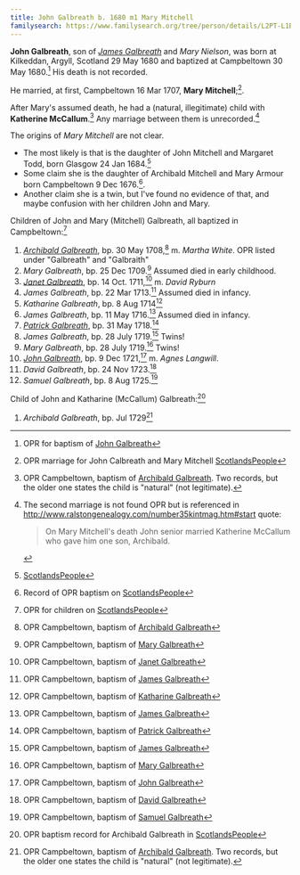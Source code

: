 ```yaml
---
title: John Galbreath b. 1680 m1 Mary Mitchell
familysearch: https://www.familysearch.org/tree/person/details/L2PT-L1B
---
```

**John Galbreath**, son of [*James Galbreath*](galbreath-james-1659.md) and *Mary Nielson*, was born at Kilkeddan, Argyll, Scotland 29 May 1680 and baptized at Campbeltown 30 May 1680.[^birth] His death is not recorded. 

He married, at first, Campbeltown 16 Mar 1707, **Mary Mitchell**;[^marriage1].

After Mary's assumed death, he had a (natural, illegitimate) child with **Katherine McCallum**.[^archibald2-birth]  Any marriage between them is unrecorded.[^marriage2]

The origins of *Mary Mitchell* are not clear.

- The most likely is that is the daughter of John Mitchell and Margaret Todd, born Glasgow 24 Jan 1684.[^maybemary2]
- Some claim she is the daughter of Archibald Mitchell and Mary Armour born Campbeltown 9 Dec 1676.[^maybemary1].
- Another claim she is a twin, but I've found no evidence of that, and maybe confusion with her children John and Mary.

Children of John and Mary (Mitchell) Galbreath, all baptized in Campbeltown:[^children1]

1. [*Archibald Galbreath*](galbreath-archibald-1708.md), bp. 30 May 1708,[^archibald1-birth] m. *Martha White*. OPR listed under "Galbreath" and "Galbraith"
2. *Mary Galbreath*, bp. 25 Dec 1709.[^mary1-birth] Assumed died in early childhood.
3. [*Janet Galbreath*](galbreath-janet-1711.md), bp. 14 Oct. 1711,[^janet-birth] m. *David Ryburn*
4. *James Galbreath*, bp. 22 Mar 1713.[^james1-birth] Assumed died in infancy.
5. *Katharine Galbreath*, bp. 8 Aug 1714[^katharine-birth]
6. *James Galbreath*, bp. 11 May 1716.[^james2-birth] Assumed died in infancy.
7. [*Patrick Galbreath*](galbreath-patrick-1718.md), bp. 31 May 1718.[^patrick-birth]
8. *James Galbreath*, bp. 28 July 1719.[^james3-birth] Twins!
9. *Mary Galbreath*, bp. 28 July 1719.[^mary2-birth] Twins!
10. [*John Galbreath*](galbreath-john-1721.md), bp. 9 Dec 1721,[^john-birth] m. *Agnes Langwill*.
11. *David Galbreath*, bp. 24 Nov 1723.[^david-birth] 
12. *Samuel Galbreath*, bp. 8 Aug 1725.[^samuel-birth]

Child of John and Katharine (McCallum) Galbreath:[^children2]

1. *Archibald Galbreath*, bp. Jul 1729[^archibald2-birth]

[^birth]: OPR for baptism of [John Galbreath](/sources/opr-campbeltown-births.md#1680-05-30-john-galbreath)

[^marriage1]: OPR marriage for John Calbreath and Mary Mitchell [ScotlandsPeople](https://www.scotlandspeople.gov.uk/record-results?search_type=people&event=M&record_type%5B0%5D=opr_marriages&church_type=Old%20Parish%20Registers&dl_cat=church&dl_rec=church-banns-marriages&surname=galbreath&surname_so=fuzzy&forename=john&forename_so=starts&sex=M&spouse_name_so=exact&from_year=1707&to_year=1707&record=Church%20of%20Scotland%20%28old%20parish%20registers%29%20Roman%20Catholic%20Church%20Other%20churches&sid=86128716)

[^marriage2]: The second marriage is not found OPR but is referenced in http://www.ralstongenealogy.com/number35kintmag.htm#start quote:
    > On Mary Mitchell's death John senior married 
    > Katherine McCallum who gave him one son, Archibald.

[^children1]: OPR for children on [ScotlandsPeople][1]

[^children2]:  OPR baptism record for Archibald Galbreath in [ScotlandsPeople](https://www.scotlandspeople.gov.uk/record-results?search_type=people&event=%28B%20OR%20C%20OR%20S%29&record_type%5B0%5D=opr_births&church_type=Old%20Parish%20Registers&dl_cat=church&dl_rec=church-births-baptisms&surname=galbreath&surname_so=starts&forename=archibald&forename_so=starts&sex=M&from_year=1729&to_year=1729&parent_names=galbreath&parent_names_so=exact&parent_name_two=McCallum&parent_name_two_so=exact&record=Church%20of%20Scotland%20%28old%20parish%20registers%29%20Roman%20Catholic%20Church%20Other%20churches)

[1]: https://www.scotlandspeople.gov.uk/record-results?search_type=people&event=%28B%20OR%20C%20OR%20S%29&record_type%5B0%5D=opr_births&church_type=Old%20Parish%20Registers&dl_cat=church&dl_rec=church-births-baptisms&surname=galbreath&surname_so=fuzzy&forename_so=starts&from_year=1700&to_year=1730&parent_names=galbreath&parent_names_so=fuzzy&parent_name_two=mitchell&parent_name_two_so=exact&county=ARGYLL&record=Church%20of%20Scotland%20%28old%20parish%20registers%29%20Roman%20Catholic%20Church%20Other%20churches&rd_real_name%5B0%5D=CAMPBELTOWN%20%28LANDWARD%29%20OR%20CAMPBELTOWN%20%28BURGH%29%20OR%20CAMPBELTOWN&rd_display_name%5B0%5D=CAMPBELTOWN%20%28LANDWARD%29%7CCAMPBELTOWN%20%28BURGH%29%7CCAMPBELTOWN_CAMPBELTOWN&rd_label%5B0%5D=CAMPBELTOWN&rd_name%5B0%5D=CAMPBELTOWN%20%2ALANDWARD%2A%20OR%20CAMPBELTOWN%20%2ABURGH%2A%20OR%20CAMPBELTOWN&sort=asc&order=Date&field=year&sid=86134667

[^maybemary1]: Record of OPR baptism on [ScotlandsPeople](https://www.scotlandspeople.gov.uk/record-results?search_type=people&event=%28B%20OR%20C%20OR%20S%29&record_type%5B0%5D=opr_births&church_type=Old%20Parish%20Registers&dl_cat=church&dl_rec=church-births-baptisms&surname=mitchell&surname_so=exact&forename=mary&forename_so=exact&sex=F&from_year=1676&to_year=1676&parent_names=mitchell&parent_names_so=fuzzy&parent_name_two=armour&parent_name_two_so=fuzzy&record=Church%20of%20Scotland%20%28old%20parish%20registers%29%20Roman%20Catholic%20Church%20Other%20churches)

[^maybemary2]: [ScotlandsPeople](https://www.scotlandspeople.gov.uk/record-results?search_type=people&event=%28B%20OR%20C%20OR%20S%29&record_type%5B0%5D=opr_births&church_type=Old%20Parish%20Registers&dl_cat=church&dl_rec=church-births-baptisms&surname=mitchell&surname_so=fuzzy&forename=mary&forename_so=exact&sex=F&from_year=1684&to_year=1684&parent_names_so=fuzzy&parent_name_two_so=fuzzy&record=Church%20of%20Scotland%20%28old%20parish%20registers%29%20Roman%20Catholic%20Church%20Other%20churches)

[^archibald1-birth]: OPR Campbeltown, baptism of [Archibald Galbreath](/sources/opr-campbeltown-births.md#1708-05-30-archibald-galbreath)

[^mary1-birth]: OPR Campbeltown, baptism of [Mary Galbreath](/sources/opr-campbeltown-births.md#1709-12-25-mary-galbreath)

[^janet-birth]: OPR Campbeltown, baptism of [Janet Galbreath](/sources/opr-campbeltown-births.md#1711-10-14-janet-galbreath)

[^james1-birth]: OPR Campbeltown, baptism of [James Galbreath](/sources/opr-campbeltown-births.md#1713-03-22-james-galbreath)

[^katharine-birth]: OPR Campbeltown, baptism of [Katharine Galbreath](/sources/opr-campbeltown-births.md#1714-08-08-katharine-galbreath)

[^james2-birth]: OPR Campbeltown, baptism of [James Galbreath](/sources/opr-campbeltown-births.md#1716-05-11-james-galbreath)

[^patrick-birth]: OPR Campbeltown, baptism of [Patrick Galbreath](/sources/opr-campbeltown-births.md#1718-05-31-patrick-galbreath)

[^james3-birth]: OPR Campbeltown, baptism of [James Galbreath](/sources/opr-campbeltown-births.md#1719-07-28-james-galbreath)

[^mary2-birth]: OPR Campbeltown, baptism of [Mary Galbreath](/sources/opr-campbeltown-births.md#1719-07-28-mary-galbreath)

[^john-birth]: OPR Campbeltown, baptism of [John Galbreath](/sources/opr-campbeltown-births.md#1721-12-09-john-galbreath)

[^david-birth]: OPR Campbeltown, baptism of [David Galbreath](/sources/opr-campbeltown-births.md#1723-11-24-david-galbreath)

[^samuel-birth]: OPR Campbeltown, baptism of [Samuel Galbreath](/sources/opr-campbeltown-births.md#1725-08-08-samuel-galbreath)

[^archibald2-birth]: OPR Campbeltown, baptism of [Archibald Galbreath](/sources/opr-campbeltown-births.md#1729-07-00-archibald-galbreath).  Two records, but the older one states the child is "natural" (not legitimate).
